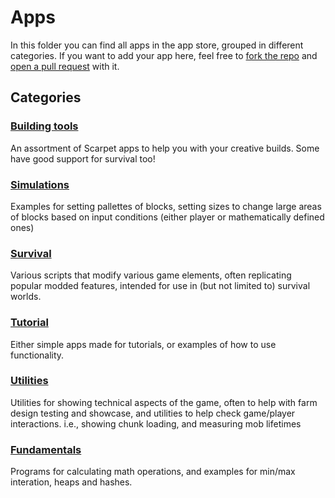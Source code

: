 # Apps

In this folder you can find all apps in the app store, grouped in different categories. If you want to add your app here, 
feel free to [fork the repo](https://github.com/gnembon/scarpet/fork) and [open a pull request](https://github.com/gnembon/scarpet/compare) with it.

## Categories

### [Building tools](https://github.com/gnembon/scarpet/tree/master/programs/building)

An assortment of Scarpet apps to help you with your creative builds. Some have good support for survival too!

### [Simulations](https://github.com/gnembon/scarpet/tree/master/programs/simulations)

Examples for setting pallettes of blocks, setting sizes to change large areas of blocks based on input conditions (either player or mathematically defined ones)

### [Survival](https://github.com/gnembon/scarpet/tree/master/programs/survival)

Various scripts that modify various game elements, often replicating popular modded features, intended for use in (but not limited to) survival worlds.

### [Tutorial](https://github.com/gnembon/scarpet/tree/master/programs/tutorial)

Either simple apps made for tutorials, or examples of how to use functionality.

### [Utilities](https://github.com/gnembon/scarpet/tree/master/programs/utilities)

Utilities for showing technical aspects of the game, often to help with farm design testing and showcase, and utilities to help check game/player interactions.
i.e., showing chunk loading, and measuring mob lifetimes


### [Fundamentals](https://github.com/gnembon/scarpet/tree/master/programs/fundamentals)

Programs for calculating math operations, and examples for min/max interation, heaps and hashes.
